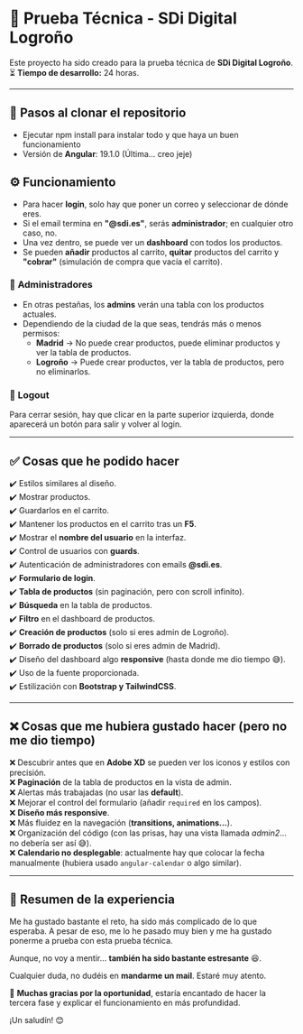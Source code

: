 # 🚀 Prueba Técnica - SDi Digital Logroño

Este proyecto ha sido creado para la prueba técnica de **SDi Digital Logroño**.  
⏳ **Tiempo de desarrollo:** 24 horas.

---
## 👣 Pasos al clonar el repositorio 
- Ejecutar npm install para instalar todo y que haya un buen funcionamiento
- Versión de **Angular**: 19.1.0 (Última... creo jeje)

## ⚙️ Funcionamiento

- Para hacer **login**, solo hay que poner un correo y seleccionar de dónde eres.
- Si el email termina en **"@sdi.es"**, serás **administrador**; en cualquier otro caso, no.
- Una vez dentro, se puede ver un **dashboard** con todos los productos.
- Se pueden **añadir** productos al carrito, **quitar** productos del carrito y **"cobrar"** (simulación de compra que vacía el carrito).

### 👤 **Administradores**
- En otras pestañas, los **admins** verán una tabla con los productos actuales.
- Dependiendo de la ciudad de la que seas, tendrás más o menos permisos:
  - **Madrid** → No puede crear productos, puede eliminar productos y ver la tabla de productos.
  - **Logroño** → Puede crear productos, ver la tabla de productos, pero no eliminarlos.

### 🔐 **Logout**
Para cerrar sesión, hay que clicar en la parte superior izquierda, donde aparecerá un botón para salir y volver al login.

---

## ✅ Cosas que he podido hacer

✔️ Estilos similares al diseño.  
✔️ Mostrar productos.  
✔️ Guardarlos en el carrito.  
✔️ Mantener los productos en el carrito tras un **F5**.  
✔️ Mostrar el **nombre del usuario** en la interfaz.  
✔️ Control de usuarios con **guards**.  
✔️ Autenticación de administradores con emails **@sdi.es**.  
✔️ **Formulario de login**.  
✔️ **Tabla de productos** (sin paginación, pero con scroll infinito).  
✔️ **Búsqueda** en la tabla de productos.  
✔️ **Filtro** en el dashboard de productos.  
✔️ **Creación de productos** (solo si eres admin de Logroño).  
✔️ **Borrado de productos** (solo si eres admin de Madrid).  
✔️ Diseño del dashboard algo **responsive** (hasta donde me dio tiempo 😅).  
✔️ Uso de la fuente proporcionada.  
✔️ Estilización con **Bootstrap y TailwindCSS**.  

---

## ❌ Cosas que me hubiera gustado hacer (pero no me dio tiempo)

❌ Descubrir antes que en **Adobe XD** se pueden ver los iconos y estilos con precisión.  
❌ **Paginación** de la tabla de productos en la vista de admin.  
❌ Alertas más trabajadas (no usar las **default**).  
❌ Mejorar el control del formulario (añadir `required` en los campos).  
❌ **Diseño más responsive**.  
❌ Más fluidez en la navegación (**transitions, animations...**).  
❌ Organización del código (con las prisas, hay una vista llamada *admin2*... no debería ser así 😅).  
❌ **Calendario no desplegable**: actualmente hay que colocar la fecha manualmente (hubiera usado `angular-calendar` o algo similar).  

---

## 📝 **Resumen de la experiencia**
Me ha gustado bastante el reto, ha sido más complicado de lo que esperaba. A pesar de eso, me lo he pasado muy bien y me ha gustado ponerme a prueba con esta prueba técnica.  

Aunque, no voy a mentir… **también ha sido bastante estresante** 😆.  

Cualquier duda, no dudéis en **mandarme un mail**. Estaré muy atento.  

🙏 **Muchas gracias por la oportunidad**, estaría encantado de hacer la tercera fase y explicar el funcionamiento en más profundidad.  

¡Un saludín! 😊
